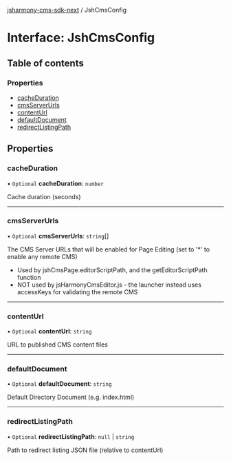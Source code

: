 [jsharmony-cms-sdk-next](../README.md) / JshCmsConfig

# Interface: JshCmsConfig

## Table of contents

### Properties

- [cacheDuration](JshCmsConfig.md#cacheduration)
- [cmsServerUrls](JshCmsConfig.md#cmsserverurls)
- [contentUrl](JshCmsConfig.md#contenturl)
- [defaultDocument](JshCmsConfig.md#defaultdocument)
- [redirectListingPath](JshCmsConfig.md#redirectlistingpath)

## Properties

### cacheDuration

• `Optional` **cacheDuration**: `number`

Cache duration (seconds)

___

### cmsServerUrls

• `Optional` **cmsServerUrls**: `string`[]

The CMS Server URLs that will be enabled for Page Editing (set to '*' to enable any remote CMS)
- Used by jshCmsPage.editorScriptPath, and the getEditorScriptPath function
- NOT used by jsHarmonyCmsEditor.js - the launcher instead uses accessKeys for validating the remote CMS

___

### contentUrl

• `Optional` **contentUrl**: `string`

URL to published CMS content files

___

### defaultDocument

• `Optional` **defaultDocument**: `string`

Default Directory Document (e.g. index.html)

___

### redirectListingPath

• `Optional` **redirectListingPath**: ``null`` \| `string`

Path to redirect listing JSON file (relative to contentUrl)
